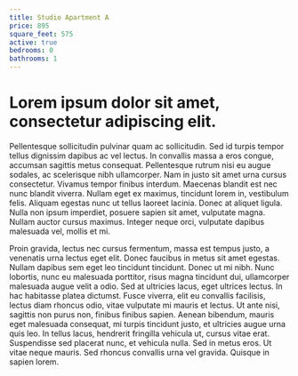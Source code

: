```yaml
---
title: Studio Apartment A
price: 895
square_feet: 575
active: true
bedrooms: 0
bathrooms: 1
---
```

#  **Lorem ipsum dolor sit amet, consectetur adipiscing elit.** 

Pellentesque sollicitudin pulvinar quam ac sollicitudin. Sed id turpis tempor tellus dignissim dapibus ac vel lectus. In convallis massa a eros congue, accumsan sagittis metus consequat. Pellentesque rutrum nisi eu augue sodales, ac scelerisque nibh ullamcorper. Nam in justo sit amet urna cursus consectetur. Vivamus tempor finibus interdum. Maecenas blandit est nec nunc blandit viverra. Nullam eget ex maximus, tincidunt lorem in, vestibulum felis. Aliquam egestas nunc ut tellus laoreet lacinia. Donec at aliquet ligula. Nulla non ipsum imperdiet, posuere sapien sit amet, vulputate magna. Nullam auctor cursus maximus. Integer neque orci, vulputate dapibus malesuada vel, mollis et mi.



Proin gravida, lectus nec cursus fermentum, massa est tempus justo, a venenatis urna lectus eget elit. Donec faucibus in metus sit amet egestas. Nullam dapibus sem eget leo tincidunt tincidunt. Donec ut mi nibh. Nunc lobortis, nunc eu malesuada porttitor, risus magna tincidunt dui, ullamcorper malesuada augue velit a odio. Sed at ultricies lacus, eget ultrices lectus. In hac habitasse platea dictumst. Fusce viverra, elit eu convallis facilisis, lectus diam rhoncus odio, vitae vulputate mi mauris et lectus. Ut ante nisi, sagittis non purus non, finibus finibus sapien. Aenean bibendum, mauris eget malesuada consequat, mi turpis tincidunt justo, et ultricies augue urna quis leo. In tellus lacus, hendrerit fringilla vehicula ut, cursus vitae erat. Suspendisse sed placerat nunc, et vehicula nulla. Sed in metus eros. Ut vitae neque mauris. Sed rhoncus convallis urna vel gravida. Quisque in sapien lorem.
